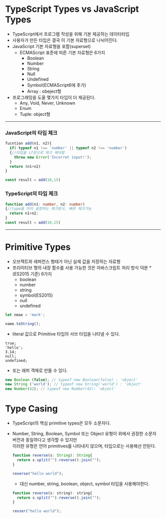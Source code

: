 # TypeScript Types vs JavaScript Types

  * TypeScript에서 프로그램 작성을 위해 기본 제공하는 데이터타입
  * 사용자가 만든 타입은 결국 이 기본 자료형으로 나뉘어진다.
  * JavaScript 기본 자료형을 포함(superset)
    * ECMAScript 표준에 따른 기본 자료형은 6가지
      * Boolean
      * Number
      * String
      * Null
      * Undefined
      * Symbol(ECMAScript6에 추가)
      * Array : obeject형
  * 프로그래밍을 도울 몇가지 타입이 더 제공된다.
    * Any, Void, Never, Unknown
    * Enum
    * Tuple: object형

------------------------------------------------------

### JavaScript의 타입 체크
```javascript
fucntion add(n1, n2){
  if( typeof n1 !== 'number' || typeof n2 !== 'number')
  {//타입을 if문으로 체크 해야함
    throw new Error('Incorret input!');
  }
  return (n1+n2)
}

const result = add(10,15)

```

### TypeScript의 타입 체크
```typescript
function add(n1: number, n2: number)
{//type을 미리 설정하는 체크방식, 빠른 체크가능
  return n1+n2;
}
const result = add(10,15)
```

------------------------------------------------------

# Primitive Types

  * 오브젝트와 레퍼런스 형태가 아닌 실제 값을 저장하는 자료형
  * 프리미티브 형의 내장 함수를 사용 가능한 것은 자바스크립트 처리 방식 덕분
  *(ES2015 기준) 6가지
    * boolean
    * number
    * string
    * symbol(ES2015)
    * null
    * undefined

```javascript
let nmae = 'mark';

name.toString();
```

  * literal 값으로 Primitive 타입의 서브 타입을 나타낼 수 있다.

```
true;
'hello';
3.14;
null;
undefined;
```

  * 또는 래퍼 객체로 만들 수 있다.

``` javascript
new Boolean (false); // typeof new Boolean(false) : 'object'
new String ('world'); // typeof new String('world') : 'object'
new Number(42); // typeof new Number(42): 'object'
```

# Type Casing

  * TypeScript의 핵심 primitive types은 모두 소문자다.
  * Number, String, Boolean, Symbol 또는 Object 유형이 위에서 권장한 소문자 버전과 동일하다고 생각할 수 있지만</br> 이러한 유형은 언어 primitives를 나타내지 않으며, 타입으로는 사용해선 안된다.

    ``` javascript
    function reverse(s: String): String{
      return s.split("").reverse().join("");
    }

    reverse("hello world");
    ```

    * 대신 number, string, boolean, object, symbol 타입을 사용해야한다.

    ``` javascript
    function reverse(s: string): string{
      return s.split("").reverse().join("");
    }

    revser("hello world");
    ```